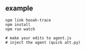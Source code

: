 ## example

```$xslt
npm link hooah-trace
npm install
npm run watch

# make your edits to agent.js
# inject the agent (quick att.py)
```